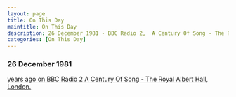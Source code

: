 ```yaml
---
layout: page
title: On This Day
maintitle: On This Day
description: 26 December 1981 - BBC Radio 2,  A Century Of Song - The Royal Albert Hall, London.
categories: [On This Day]
---
```


### 26 December 1981
[<span id="age1"></span> years ago on BBC Radio 2 A Century Of Song - The Royal Albert Hall, London.](/bbc%20radio%202/1981/10/17/saturday-night-is-gala-night.html)

<!-- Script for calculating number of years ago -->
<script>
var dob = '19811026';
var year = Number(dob.substr(0, 4));
var month = Number(dob.substr(4, 2)) - 1;
var day = Number(dob.substr(6, 2));
var today = new Date();
var age1 = today.getFullYear() - year;
if (today.getMonth() < month || (today.getMonth() == month && today.getDate() < day)) {
age1--;
}
document.getElementById("age1").innerHTML=age1;
</script>

